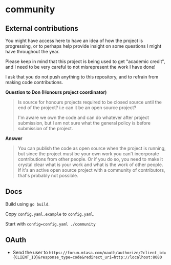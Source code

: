 # community

## External contributions

You might have access here to have an idea of how the project is progressing,
or to perhaps help provide insight on some questions I might have throughout the year.

Please keep in mind that this project is being used to get "academic credit",
and I need to be very careful to not misrepresent the work I have done!

I ask that you do not push anything to this repository, and to refrain from making code contributions.

**Question to Don (Honours project coordinator)**
> Is source for honours projects required to be closed source until the end of the project?
> i.e can it be an open source project?
>
> I'm aware we own the code and can do whatever after project submission, but I am not sure what the general policy is before submission of the project.

**Answer**
> You can publish the code as open source when the project is running, but since the project must be your own work you can't incorporate contributions from other people. Or if you do so, you need to make it crystal clear what is your work and what is the work of other people. If it's an active open source project with a community of contributors, that's probably not possible.

## Docs

Build using `go build`.

Copy `config.yaml.example` to `config.yaml`.

Start with `config=config.yaml ./community`

## OAuth

- Send the user to `https://forum.mtasa.com/oauth/authorize/?client_id={CLIENT_ID}&response_type=code&redirect_uri=http://localhost:8080`
